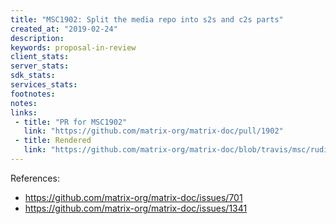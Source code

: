 ```yaml
---
title: "MSC1902: Split the media repo into s2s and c2s parts"
created_at: "2019-02-24"
description:
keywords: proposal-in-review
client_stats:
server_stats:
sdk_stats:
services_stats:
footnotes:
notes:
links:
 - title: "PR for MSC1902"
   link: "https://github.com/matrix-org/matrix-doc/pull/1902"
 - title: Rendered
   link: "https://github.com/matrix-org/matrix-doc/blob/travis/msc/rudimentary-media-auth/proposals/1902-split-media-c2s-s2s.md"
---
```


References:
* https://github.com/matrix-org/matrix-doc/issues/701
* https://github.com/matrix-org/matrix-doc/issues/1341
